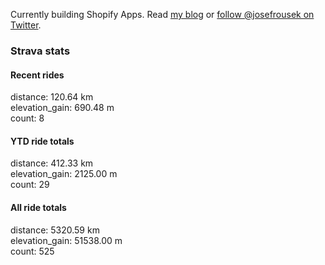 Currently building Shopify Apps. Read [my blog](https://blog.rousek.name/) or [follow @josefrousek on Twitter](https://twitter.com/josefrousek).

### Strava stats

<!-- strava_stats starts -->
#### Recent rides

distance: 120.64 km  
elevation_gain: 690.48 m  
count: 8


#### YTD ride totals

distance: 412.33 km  
elevation_gain: 2125.00 m  
count: 29


#### All ride totals

distance: 5320.59 km  
elevation_gain: 51538.00 m  
count: 525


<!-- strava_stats ends -->